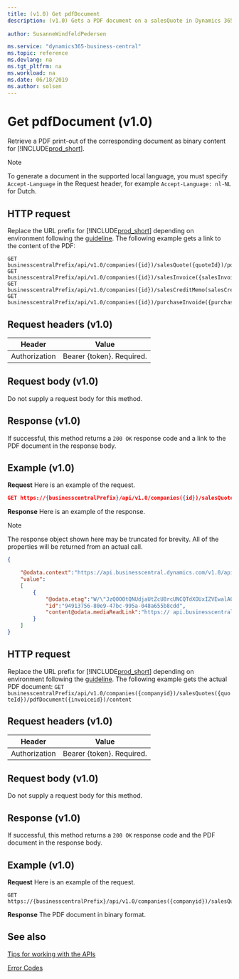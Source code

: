 ```yaml
---
title: (v1.0) Get pdfDocument
description: (v1.0) Gets a PDF document on a salesQuote in Dynamics 365 Business Central.
 
author: SusanneWindfeldPedersen

ms.service: "dynamics365-business-central"
ms.topic: reference
ms.devlang: na
ms.tgt_pltfrm: na
ms.workload: na
ms.date: 06/18/2019
ms.author: solsen
---
```


# Get pdfDocument (v1.0)
Retrieve a PDF print-out of the corresponding document as binary content for [!INCLUDE[prod_short](../../../includes/prod_short.md)].

> [!NOTE]  
> To generate a document in the supported local language, you must specify `Accept-Language` in the Request header, for example `Accept-Language: nl-NL` for Dutch.


## HTTP request
Replace the URL prefix for [!INCLUDE[prod_short](../../../includes/prod_short.md)] depending on environment following the [guideline](../../v1.0/endpoints-apis-for-dynamics.md).
The following example gets a link to the content of the PDF:

```
GET businesscentralPrefix/api/v1.0/companies({id})/salesQuote({quoteId})/pdfDocument
GET businesscentralPrefix/api/v1.0/companies({id})/salesInvoice({salesInvoiceId})/pdfDocument
GET businesscentralPrefix/api/v1.0/companies({id})/salesCreditMemo(salesCreditMemoId})/pdfDocument
GET businesscentralPrefix/api/v1.0/companies({id})/purchaseInvoide({purchaseInvoiceId})/pdfDocument

```

## Request headers (v1.0)

|Header|Value|
|------|-----|
|Authorization  |Bearer {token}. Required. |

## Request body (v1.0)
Do not supply a request body for this method.

## Response (v1.0)
If successful, this method returns a ```200 OK``` response code and a link to the PDF document in the response body.

## Example (v1.0)

**Request**
Here is an example of the request.

```json
GET https://{businesscentralPrefix}/api/v1.0/companies({id})/salesQuotes({quoteId})/pdfDocument
```

**Response**
Here is an example of the response.

> [!NOTE]  
> The response object shown here may be truncated for brevity. All of the properties will be returned from an actual call.

```json
{

    "@odata.context":"https://api.businesscentral.dynamics.com/v1.0/api/v1.0/$metadata#companies('CRONUS%20International%20Ltd.')/salesQuotes(94913756-80e9-47bc-995a-048a655b8cdd)/pdfDocument",
    "value":
    [
        {
            "@odata.etag":"W/\"JzQ0O0tQNUdjaUtZcU8rcUNCQTdXOUxIZVEwalA0clhjSmlXU1pqWjQ4RFczd2s9MTswMDsn\"",
            "id":"94913756-80e9-47bc-995a-048a655b8cdd",
            "content@odata.mediaReadLink":"https:// api.businesscentral.dynamics.com/v1.0/pi/v1.0/companies(name='CRONUS%20International%20Ltd.')/salesQuotes(94913756-80e9-47bc-995a-048a655b8cdd)/pdfDocument(94913756-80e9-47bc-995a-048a655b8cdd)/content"
        }
    ]
}
```

## HTTP request
Replace the URL prefix for [!INCLUDE[prod_short](../../../includes/prod_short.md)] depending on environment following the [guideline](../../v1.0/endpoints-apis-for-dynamics.md).
The following example gets the actual PDF document:
`GET businesscentralPrefix/api/v1.0/companies({companyid})/salesQuotes({quoteId})/pdfDocument({invoiceid})/content`

## Request headers (v1.0)

|Header|Value|
|------|-----|
|Authorization  |Bearer {token}. Required. |

## Request body (v1.0)
Do not supply a request body for this method.

## Response (v1.0)
If successful, this method returns a `200 OK` response code and the PDF document in the response body.

## Example (v1.0)

**Request**
Here is an example of the request.

```
GET https://{businesscentralPrefix}/api/v1.0/companies({companyid})/salesQuotes({quoteId})/pdfDocument({id})/content
```

**Response** 
The PDF document in binary format.

## See also
[Tips for working with the APIs](../../../developer/devenv-connect-apps-tips.md)  


[Error Codes](../dynamics_error_codes.md)  
